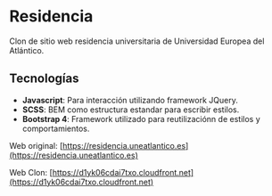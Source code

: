 # Residencia

Clon de sitio web residencia universitaria de Universidad Europea del Atlántico.

## Tecnologías

* **Javascript**: Para interacción utilizando framework JQuery.
* **SCSS**: BEM como estructura estandar para escribir estilos.
* **Bootstrap 4**: Framework  utilizado para reutilizaciónn de estilos y comportamientos.

Web original:  [https://residencia.uneatlantico.es](https://residencia.uneatlantico.es)

Web Clon:   [https://d1yk06cdai7txo.cloudfront.net](https://d1yk06cdai7txo.cloudfront.net)
